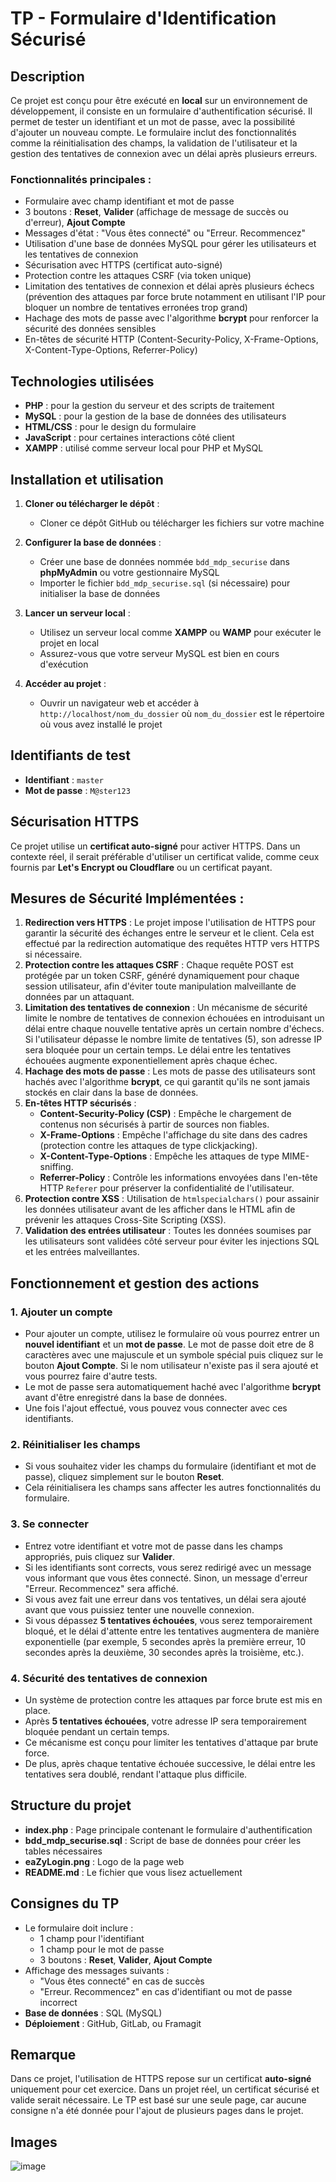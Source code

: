 # TP - Formulaire d'Identification Sécurisé

## Description
Ce projet est conçu pour être exécuté en **local** sur un environnement de développement, il consiste en un formulaire d'authentification sécurisé. Il permet de tester un identifiant et un mot de passe, avec la possibilité d'ajouter un nouveau compte. Le formulaire inclut des fonctionnalités comme la réinitialisation des champs, la validation de l'utilisateur et la gestion des tentatives de connexion avec un délai après plusieurs erreurs.

### Fonctionnalités principales :
- Formulaire avec champ identifiant et mot de passe
- 3 boutons : **Reset**, **Valider** (affichage de message de succès ou d'erreur), **Ajout Compte**
- Messages d'état : "Vous êtes connecté" ou "Erreur. Recommencez"
- Utilisation d'une base de données MySQL pour gérer les utilisateurs et les tentatives de connexion
- Sécurisation avec HTTPS (certificat auto-signé)
- Protection contre les attaques CSRF (via token unique)
- Limitation des tentatives de connexion et délai après plusieurs échecs (prévention des attaques par force brute notamment en utilisant l'IP pour bloquer un nombre de tentatives erronées trop grand)
- Hachage des mots de passe avec l'algorithme **bcrypt** pour renforcer la sécurité des données sensibles
- En-têtes de sécurité HTTP (Content-Security-Policy, X-Frame-Options, X-Content-Type-Options, Referrer-Policy)

## Technologies utilisées
- **PHP** : pour la gestion du serveur et des scripts de traitement
- **MySQL** : pour la gestion de la base de données des utilisateurs
- **HTML/CSS** : pour le design du formulaire
- **JavaScript** : pour certaines interactions côté client
- **XAMPP** : utilisé comme serveur local pour PHP et MySQL

## Installation et utilisation
1. **Cloner ou télécharger le dépôt** :
   - Cloner ce dépôt GitHub ou télécharger les fichiers sur votre machine

2. **Configurer la base de données** :
   - Créer une base de données nommée `bdd_mdp_securise` dans **phpMyAdmin** ou votre gestionnaire MySQL
   - Importer le fichier `bdd_mdp_securise.sql` (si nécessaire) pour initialiser la base de données

3. **Lancer un serveur local** :
   - Utilisez un serveur local comme **XAMPP** ou **WAMP** pour exécuter le projet en local
   - Assurez-vous que votre serveur MySQL est bien en cours d'exécution
   
4. **Accéder au projet** :
   - Ouvrir un navigateur web et accéder à `http://localhost/nom_du_dossier` où `nom_du_dossier` est le répertoire où vous avez installé le projet

## Identifiants de test
- **Identifiant** : `master`
- **Mot de passe** : `M@ster123`

## Sécurisation HTTPS
Ce projet utilise un **certificat auto-signé** pour activer HTTPS. 
Dans un contexte réel, il serait préférable d'utiliser un certificat valide, comme ceux fournis par **Let's Encrypt ou Cloudflare** ou un certificat payant.

## Mesures de Sécurité Implémentées :
1. **Redirection vers HTTPS** : Le projet impose l'utilisation de HTTPS pour garantir la sécurité des échanges entre le serveur et le client. Cela est effectué par la redirection automatique des requêtes HTTP vers HTTPS si nécessaire.
2. **Protection contre les attaques CSRF** : Chaque requête POST est protégée par un token CSRF, généré dynamiquement pour chaque session utilisateur, afin d'éviter toute manipulation malveillante de données par un attaquant.
3. **Limitation des tentatives de connexion** : Un mécanisme de sécurité limite le nombre de tentatives de connexion échouées en introduisant un délai entre chaque nouvelle tentative après un certain nombre d'échecs. Si l'utilisateur dépasse le nombre limite de tentatives (5), son adresse IP sera bloquée pour un certain temps. Le délai entre les tentatives échouées augmente exponentiellement après chaque échec.
4. **Hachage des mots de passe** : Les mots de passe des utilisateurs sont hachés avec l'algorithme **bcrypt**, ce qui garantit qu'ils ne sont jamais stockés en clair dans la base de données.
5. **En-têtes HTTP sécurisés** :
   - **Content-Security-Policy (CSP)** : Empêche le chargement de contenus non sécurisés à partir de sources non fiables.
   - **X-Frame-Options** : Empêche l'affichage du site dans des cadres (protection contre les attaques de type clickjacking).
   - **X-Content-Type-Options** : Empêche les attaques de type MIME-sniffing.
   - **Referrer-Policy** : Contrôle les informations envoyées dans l'en-tête HTTP `Referer` pour préserver la confidentialité de l'utilisateur.
6. **Protection contre XSS** : Utilisation de `htmlspecialchars()` pour assainir les données utilisateur avant de les afficher dans le HTML afin de prévenir les attaques Cross-Site Scripting (XSS).
7. **Validation des entrées utilisateur** : Toutes les données soumises par les utilisateurs sont validées côté serveur pour éviter les injections SQL et les entrées malveillantes.


## Fonctionnement et gestion des actions

### 1. Ajouter un compte
   - Pour ajouter un compte, utilisez le formulaire où vous pourrez entrer un **nouvel identifiant** et un **mot de passe**. Le mot de passe doit etre de 8 caractères avec une majuscule et un symbole spécial puis cliquez sur le bouton **Ajout Compte**. Si le nom utilisateur n'existe pas il sera ajouté et vous pourrez faire d'autre tests.
   - Le mot de passe sera automatiquement haché avec l'algorithme **bcrypt** avant d'être enregistré dans la base de données. 
   - Une fois l'ajout effectué, vous pouvez vous connecter avec ces identifiants.

### 2. Réinitialiser les champs
   - Si vous souhaitez vider les champs du formulaire (identifiant et mot de passe), cliquez simplement sur le bouton **Reset**. 
   - Cela réinitialisera les champs sans affecter les autres fonctionnalités du formulaire.

### 3. Se connecter
   - Entrez votre identifiant et votre mot de passe dans les champs appropriés, puis cliquez sur **Valider**.
   - Si les identifiants sont corrects, vous serez redirigé avec un message vous informant que vous êtes connecté. Sinon, un message d'erreur "Erreur. Recommencez" sera affiché.
   - Si vous avez fait une erreur dans vos tentatives, un délai sera ajouté avant que vous puissiez tenter une nouvelle connexion.
   - Si vous dépassez **5 tentatives échouées**, vous serez temporairement bloqué, et le délai d'attente entre les tentatives augmentera de manière exponentielle (par exemple, 5 secondes après la première erreur, 10 secondes après la deuxième, 30 secondes après la troisième, etc.).

### 4. Sécurité des tentatives de connexion
   - Un système de protection contre les attaques par force brute est mis en place. 
   - Après **5 tentatives échouées**, votre adresse IP sera temporairement bloquée pendant un certain temps. 
   - Ce mécanisme est conçu pour limiter les tentatives d'attaque par brute force. 
   - De plus, après chaque tentative échouée successive, le délai entre les tentatives sera doublé, rendant l'attaque plus difficile.

## Structure du projet
- **index.php** : Page principale contenant le formulaire d'authentification
- **bdd_mdp_securise.sql** : Script de base de données pour créer les tables nécessaires 
- **eaZyLogin.png** : Logo de la page web
- **README.md** : Le fichier que vous lisez actuellement

## Consignes du TP
- Le formulaire doit inclure :
  - 1 champ pour l'identifiant
  - 1 champ pour le mot de passe
  - 3 boutons : **Reset**, **Valider**, **Ajout Compte**
- Affichage des messages suivants :
  - "Vous êtes connecté" en cas de succès
  - "Erreur. Recommencez" en cas d'identifiant ou mot de passe incorrect
- **Base de données** : SQL (MySQL)
- **Déploiement** : GitHub, GitLab, ou Framagit

## Remarque
Dans ce projet, l'utilisation de HTTPS repose sur un certificat **auto-signé** uniquement pour cet exercice. Dans un projet réel, un certificat sécurisé et valide serait nécessaire.
Le TP est basé sur une seule page, car aucune consigne n'a été donnée pour l'ajout de plusieurs pages dans le projet.


## Images 

![image](https://github.com/user-attachments/assets/9e172ef9-5000-43a4-90b4-63299a189db4)

